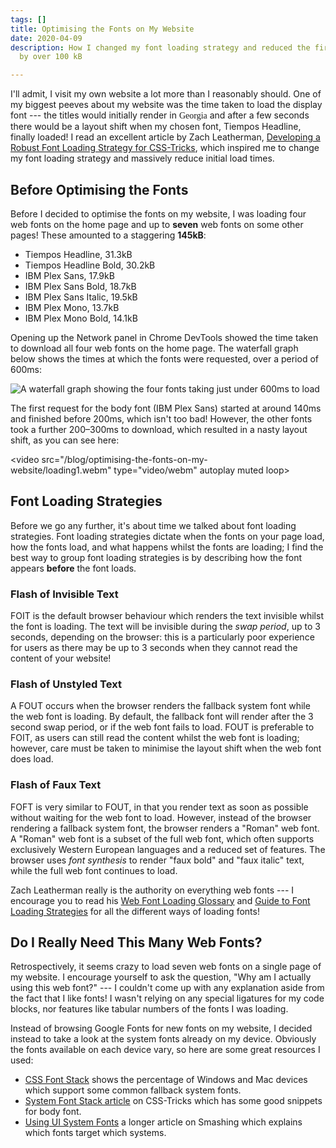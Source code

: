```yaml
---
tags: []
title: Optimising the Fonts on My Website
date: 2020-04-09
description: How I changed my font loading strategy and reduced the first stage fonts
  by over 100 kB

---
```

I'll admit, I visit my own website a lot more than I reasonably should. One of my biggest peeves about my website was the time taken to load the display font --- the titles would initially render in <span style="font-family: Georgia;">Georgia</span> and after a few seconds there would be a layout shift when my chosen font, Tiempos Headline, finally loaded! I read an excellent article by Zach Leatherman, [Developing a Robust Font Loading Strategy for CSS-Tricks](https://www.zachleat.com/web/css-tricks-web-fonts/), which inspired me to change my font loading strategy and massively reduce initial load times.

## Before Optimising the Fonts

Before I decided to optimise the fonts on my website, I was loading four web fonts on the home page and up to **seven** web fonts on some other pages! These amounted to a staggering **145kB**:

* Tiempos Headline, 31.3kB
* Tiempos Headline Bold, 30.2kB
* IBM Plex Sans, 17.9kB
* IBM Plex Sans Bold, 18.7kB
* IBM Plex Sans Italic, 19.5kB
* IBM Plex Mono, 13.7kB
* IBM Plex Mono Bold, 14.1kB

Opening up the Network panel in Chrome DevTools showed the time taken to download all four web fonts on the home page. The waterfall graph below shows the times at which the fonts were requested, over a period of 600ms:

![A waterfall graph showing the four fonts taking just under 600ms to load](https://app.forestry.io/sites/c9ypi1rb-tnfxq/body-media//assets/images/dynamic/optimising-fonts/waterfall1.png)

The first request for the body font (IBM Plex Sans) started at around 140ms and finished before 200ms, which isn't too bad! However, the other fonts took a further 200–300ms to download, which resulted in a nasty layout shift, as you can see here:

<video src="/blog/optimising-the-fonts-on-my-website/loading1.webm" type="video/webm" autoplay muted loop></video>

## Font Loading Strategies

Before we go any further, it's about time we talked about font loading strategies. Font loading strategies dictate when the fonts on your page load, how the fonts load, and what happens whilst the fonts are loading; I find the best way to group font loading strategies is by describing how the font appears **before** the font loads.

### Flash of Invisible Text

FOIT is the default browser behaviour which renders the text invisible whilst the font is loading. The text will be invisible during the _swap period_, up to 3 seconds, depending on the browser: this is a particularly poor experience for users as there may be up to 3 seconds when they cannot read the content of your website!

### Flash of Unstyled Text

A FOUT occurs when the browser renders the fallback system font while the web font is loading. By default, the fallback font will render after the 3 second swap period, or if the web font fails to load. FOUT is preferable to FOIT, as users can still read the content whilst the web font is loading; however, care must be taken to minimise the layout shift when the web font does load.

### Flash of Faux Text

FOFT is very similar to FOUT, in that you render text as soon as possible without waiting for the web font to load. However, instead of the browser rendering a fallback system font, the browser renders a "Roman" web font. A "Roman" web font is a subset of the full web font, which often supports exclusively Western European languages and a reduced set of features. The browser uses _font synthesis_ to render "faux bold" and "faux italic" text, while the full web font continues to load.

Zach Leatherman really is the authority on everything web fonts --- I encourage you to read his [Web Font Loading Glossary]() and [Guide to Font Loading Strategies]() for all the different ways of loading fonts!

## Do I Really Need This Many Web Fonts?

Retrospectively, it seems crazy to load seven web fonts on a single page of my website. I encourage yourself to ask the question, "Why am I actually using this web font?" --- I couldn't come up with any explanation aside from the fact that I like fonts! I wasn't relying on any special ligatures for my code blocks, nor features like tabular numbers of the fonts I was loading.

Instead of browsing Google Fonts for new fonts on my website, I decided instead to take a look at the system fonts already on my device. Obviously the fonts available on each device vary, so here are some great resources I used:

* [CSS Font Stack](https://www.cssfontstack.com/) shows the percentage of Windows and Mac devices which support some common fallback system fonts.
* [System Font Stack article](https://css-tricks.com/snippets/css/system-font-stack/) on CSS-Tricks which has some good snippets for body font.
* [Using UI System Fonts]() a longer article on Smashing which explains which fonts target which systems.